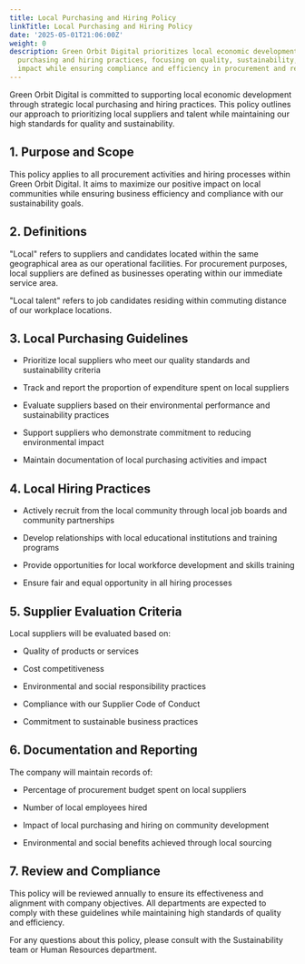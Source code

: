 ```yaml
---
title: Local Purchasing and Hiring Policy
linkTitle: Local Purchasing and Hiring Policy
date: '2025-05-01T21:06:00Z'
weight: 0
description: Green Orbit Digital prioritizes local economic development through local
  purchasing and hiring practices, focusing on quality, sustainability, and community
  impact while ensuring compliance and efficiency in procurement and recruitment processes.
---
```



<!-- Unsupported block type: table_of_contents -->

Green Orbit Digital is committed to supporting local economic development through strategic local purchasing and hiring practices. This policy outlines our approach to prioritizing local suppliers and talent while maintaining our high standards for quality and sustainability.

## 1. Purpose and Scope

This policy applies to all procurement activities and hiring processes within Green Orbit Digital. It aims to maximize our positive impact on local communities while ensuring business efficiency and compliance with our sustainability goals.

## 2. Definitions

"Local" refers to suppliers and candidates located within the same geographical area as our operational facilities. For procurement purposes, local suppliers are defined as businesses operating within our immediate service area.

"Local talent" refers to job candidates residing within commuting distance of our workplace locations.

## 3. Local Purchasing Guidelines

- Prioritize local suppliers who meet our quality standards and sustainability criteria

- Track and report the proportion of expenditure spent on local suppliers

- Evaluate suppliers based on their environmental performance and sustainability practices

- Support suppliers who demonstrate commitment to reducing environmental impact

- Maintain documentation of local purchasing activities and impact

## 4. Local Hiring Practices

- Actively recruit from the local community through local job boards and community partnerships

- Develop relationships with local educational institutions and training programs

- Provide opportunities for local workforce development and skills training

- Ensure fair and equal opportunity in all hiring processes

## 5. Supplier Evaluation Criteria

Local suppliers will be evaluated based on:

- Quality of products or services

- Cost competitiveness

- Environmental and social responsibility practices

- Compliance with our Supplier Code of Conduct

- Commitment to sustainable business practices

## 6. Documentation and Reporting

The company will maintain records of:

- Percentage of procurement budget spent on local suppliers

- Number of local employees hired

- Impact of local purchasing and hiring on community development

- Environmental and social benefits achieved through local sourcing

## 7. Review and Compliance

This policy will be reviewed annually to ensure its effectiveness and alignment with company objectives. All departments are expected to comply with these guidelines while maintaining high standards of quality and efficiency.

For any questions about this policy, please consult with the Sustainability team or Human Resources department.
